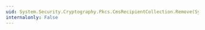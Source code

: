 ```yaml
---
uid: System.Security.Cryptography.Pkcs.CmsRecipientCollection.Remove(System.Security.Cryptography.Pkcs.CmsRecipient)
internalonly: False
---
```

